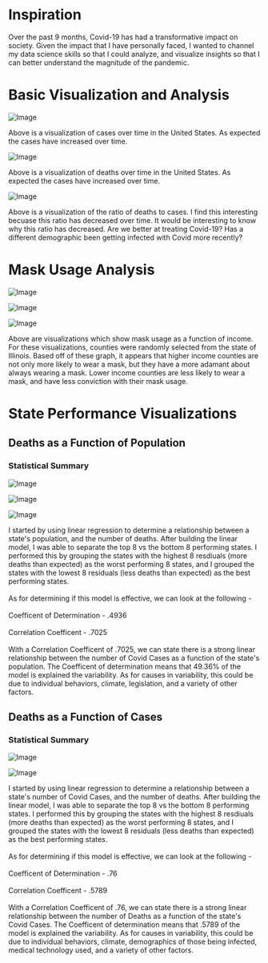 <h1>Inspiration</h1>
 
<p>Over the past 9 months, Covid-19 has had a transformative impact on society. Given the impact that I have personally faced, I wanted to channel my data science skills so that I could analyze, and visualize insights so that I can better understand the magnitude of the pandemic.</p>

<h1>Basic Visualization and Analysis</h1>
<p><img alt="Image" title="icon" src="https://github.com/AbhikMahakul/Covid-Analysis/blob/main/Images/Basic%20Trends/casesovertime.png" /></p>
 
<p> Above is a visualization of cases over time in the United States. As expected the cases have increased over time. </p>


<p><img alt="Image" title="icon" src="https://github.com/AbhikMahakul/Covid-Analysis/blob/main/Images/Basic%20Trends/deathsovertime.png" /></p>


<p> Above is a visualization of deaths over time in the United States. As expected the cases have increased over time. </p>


<p><img alt="Image" title="icon" src="https://github.com/AbhikMahakul/Covid-Analysis/blob/main/Images/Basic%20Trends/deathratio.png" /></p>

<p> Above is a visualization of the ratio of deaths to cases. I find this interesting becuase this ratio has decreased over time. It would be interesting to know why this ratio has decreased. Are we better at treating Covid-19? Has a different demographic been getting infected with Covid more recently? </p>

<h1>Mask Usage Analysis</h1>


<p><img alt="Image" title="icon" src="https://github.com/AbhikMahakul/Covid-Analysis/blob/main/Images/Mask%20Usage/AlwaysWearsMask.png" /></p>


<p><img alt="Image" title="icon" src="https://github.com/AbhikMahakul/Covid-Analysis/blob/main/Images/Mask%20Usage/SometimesWearsAMask.png" /></p>


<p><img alt="Image" title="icon" src="https://github.com/AbhikMahakul/Covid-Analysis/blob/main/Images/Mask%20Usage/Never.png" /></p>

<p> Above are visualizations which show mask usage as a function of income. For these visualizations, counties were randomly selected from the state of Illinois. Based off of these graph, it appears that higher income counties are not only more likely to wear a mask, but they have a more adamant about always wearing a mask. Lower income counties are less likely to wear a mask, and have less conviction with their mask usage.  </p>


<h1>State Performance Visualizations</h1>

<h2>Deaths as a Function of Population</h2> 

<h3> Statistical Summary</h3>
<p><img alt="Image" title="icon" src="https://github.com/AbhikMahakul/Covid-Analysis/blob/main/Images/Mask%20Usage/DeathVsPopulationStats.png" /></p>

<p><img alt="Image" title="icon" src="https://github.com/AbhikMahakul/Covid-Analysis/blob/main/Images/DeathsVsPopulations/Top8.png" /></p>

<p><img alt="Image" title="icon" src="https://github.com/AbhikMahakul/Covid-Analysis/blob/main/Images/DeathsVsPopulations/Bottom8.png" /></p>

<p> I started by using linear regression to determine a relationship between a state's population, and the number of deaths. After building the linear model, I was able to separate the top 8 vs the bottom 8 performing states. I performed this by grouping the states with the highest 8 resdiuals (more deaths than expected) as the worst performing 8 states, and I grouped the states with the lowest 8 residuals (less deaths than expected) as the best performing states. 
<br> 
<br>
As for determining if this model is effective, we can look at the following -
<br>
<br>
Coefficent of Determination - .4936
<br>
<br>
Correlation Coefficent - .7025 
<br>
<br>
With a Correlation Coefficent of .7025, we can state there is a strong linear relationship between the number of Covid Cases as a function of the state's population. The Coefficent of determination means that 49.36% of the model is explained the variability. As for causes in variability, this could be due to individual behaviors, climate, legislation, and a variety of other factors.  </p>

<h2> Deaths as a Function of Cases </h2>

<h3> Statistical Summary</h3>
<p><img alt="Image" title="icon" src="https://github.com/AbhikMahakul/Covid-Analysis/blob/main/Images/DeathsVsCases/Top8DeathsVsCases.png" /></p>

<p><img alt="Image" title="icon" src="https://github.com/AbhikMahakul/Covid-Analysis/blob/main/Images/DeathsVsCases/Bottom8DeathsVsCases.png /></p>

<p><img alt="Image" title="icon" src="https://github.com/AbhikMahakul/Covid-Analysis/blob/main/Images/DeathsVsCases/Top8DeathsVsCases.png" /></p>

<p> I started by using linear regression to determine a relationship between a state's number of Covid Cases, and the number of deaths. After building the linear model, I was able to separate the top 8 vs the bottom 8 performing states. I performed this by grouping the states with the highest 8 resdiuals (more deaths than expected) as the worst performing 8 states, and I grouped the states with the lowest 8 residuals (less deaths than expected) as the best performing states. 
<br> 
<br>
As for determining if this model is effective, we can look at the following -
<br>
<br>
Coefficent of Determination - .76
<br>
<br>
Correlation Coefficent - .5789
<br>
<br>
With a Correlation Coefficent of .76, we can state there is a strong linear relationship between the number of Deaths as a function of the state's Covid Cases. The Coefficent of determination means that .5789 of the model is explained the variability. As for causes in variability, this could be due to individual behaviors, climate, demographics of those being infected, medical technology used, and a variety of other factors.  </p>
